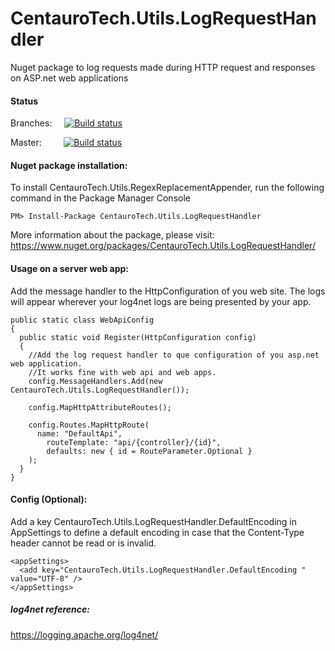 # CentauroTech.Utils.LogRequestHandler
Nuget package to log requests made during HTTP request and responses on ASP.net web applications

#### Status

Branches: &nbsp;&nbsp;&nbsp; [![Build status](https://ci.appveyor.com/api/projects/status/2t8nit05e6n7sx6p?svg=true)](https://ci.appveyor.com/project/jmtvms/centaurotech-utils-logrequesthandler)

Master: &nbsp;&nbsp;&nbsp;&nbsp;&nbsp;&nbsp;&nbsp; [![Build status](https://ci.appveyor.com/api/projects/status/2t8nit05e6n7sx6p/branch/master?svg=true)](https://ci.appveyor.com/project/jmtvms/centaurotech-utils-logrequesthandler/branch/master)

#### Nuget package installation:
To install CentauroTech.Utils.RegexReplacementAppender, run the following command in the Package Manager Console

	PM> Install-Package CentauroTech.Utils.LogRequestHandler
	
More information about the package, please visit:
https://www.nuget.org/packages/CentauroTech.Utils.LogRequestHandler/

#### Usage on a server web app:
Add the message handler to the HttpConfiguration of you web site. The logs will appear wherever your log4net logs are being presented by your app.

    public static class WebApiConfig
    {
      public static void Register(HttpConfiguration config)
      {
        //Add the log request handler to que configuration of you asp.net web application.
        //It works fine with web api and web apps.
        config.MessageHandlers.Add(new CentauroTech.Utils.LogRequestHandler());
  
        config.MapHttpAttributeRoutes();
  
        config.Routes.MapHttpRoute(
          name: "DefaultApi",
            routeTemplate: "api/{controller}/{id}",
            defaults: new { id = RouteParameter.Optional }
        );
      }
    }

#### Config (Optional):
Add a key CentauroTech.Utils.LogRequestHandler.DefaultEncoding in AppSettings to define a default encoding in case that the Content-Type header cannot be read or is invalid.
```
<appSettings>
  <add key="CentauroTech.Utils.LogRequestHandler.DefaultEncoding " value="UTF-8" />
</appSettings>
```
##### log4net reference:
https://logging.apache.org/log4net/

